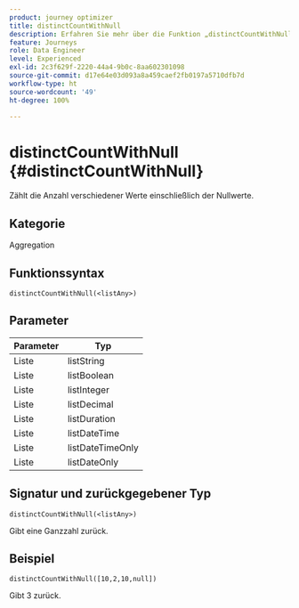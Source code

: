 ```yaml
---
product: journey optimizer
title: distinctCountWithNull
description: Erfahren Sie mehr über die Funktion „distinctCountWithNull“
feature: Journeys
role: Data Engineer
level: Experienced
exl-id: 2c3f629f-2220-44a4-9b0c-8aa602301098
source-git-commit: d17e64e03d093a8a459caef2fb0197a5710dfb7d
workflow-type: ht
source-wordcount: '49'
ht-degree: 100%

---
```


# distinctCountWithNull {#distinctCountWithNull}

Zählt die Anzahl verschiedener Werte einschließlich der Nullwerte.

## Kategorie

Aggregation

## Funktionssyntax

`distinctCountWithNull(<listAny>)`

## Parameter

| Parameter | Typ |
|-----------|------------------|
| Liste | listString |
| Liste | listBoolean |
| Liste | listInteger |
| Liste | listDecimal |
| Liste | listDuration |
| Liste | listDateTime |
| Liste | listDateTimeOnly |
| Liste | listDateOnly |

## Signatur und zurückgegebener Typ

`distinctCountWithNull(<listAny>)`

Gibt eine Ganzzahl zurück.

## Beispiel

`distinctCountWithNull([10,2,10,null])`

Gibt 3 zurück.
